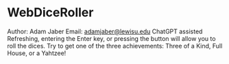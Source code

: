 # WebDiceRoller
Author: Adam Jaber
Email: adamjaber@lewisu.edu
ChatGPT assisted
Refreshing, entering the Enter key, or pressing the button will allow you to roll the dices. 
Try to get one of the three achievements: Three of a Kind, Full House, or a Yahtzee!